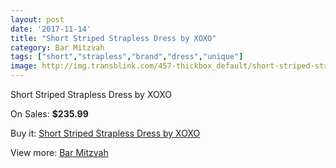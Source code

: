 ```yaml
---
layout: post
date: '2017-11-14'
title: "Short Striped Strapless Dress by XOXO"
category: Bar Mitzvah
tags: ["short","strapless","brand","dress","unique"]
image: http://img.transblink.com/457-thickbox_default/short-striped-strapless-dress-by-xoxo.jpg
---
```

Short Striped Strapless Dress by XOXO

On Sales: **$235.99**
<a href="https://www.transblink.com/en/bar-mitzvah/121-short-striped-strapless-dress-by-xoxo.html"><amp-img layout="responsive" width="600" height="600" src="//img.transblink.com/457-thickbox_default/short-striped-strapless-dress-by-xoxo.jpg" alt="Short Striped Strapless Dress by XOXO 0" /></a>
<a href="https://www.transblink.com/en/bar-mitzvah/121-short-striped-strapless-dress-by-xoxo.html"><amp-img layout="responsive" width="600" height="600" src="//img.transblink.com/459-thickbox_default/short-striped-strapless-dress-by-xoxo.jpg" alt="Short Striped Strapless Dress by XOXO 1" /></a>
<a href="https://www.transblink.com/en/bar-mitzvah/121-short-striped-strapless-dress-by-xoxo.html"><amp-img layout="responsive" width="600" height="600" src="//img.transblink.com/458-thickbox_default/short-striped-strapless-dress-by-xoxo.jpg" alt="Short Striped Strapless Dress by XOXO 2" /></a>

Buy it: [Short Striped Strapless Dress by XOXO](https://www.transblink.com/en/bar-mitzvah/121-short-striped-strapless-dress-by-xoxo.html "Short Striped Strapless Dress by XOXO")

View more: [Bar Mitzvah](https://www.transblink.com/en/2-bar-mitzvah "Bar Mitzvah")